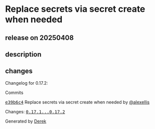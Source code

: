 # Replace secrets via secret create when needed

## release on 20250408
## description
## changes
Changelog for 0.17.2:

Commits  

<a class="commit-link" data-hovercard-type="commit" data-hovercard-url="https://github.com/openfaas/faas-cli/commit/e39b6c43c67aa13fca2646d9d34f86fe6be812c3/hovercard" href="https://github.com/openfaas/faas-cli/commit/e39b6c43c67aa13fca2646d9d34f86fe6be812c3"><tt>e39b6c4</tt></a> Replace secrets via secret create when needed by <a class="user-mention notranslate" data-hovercard-type="user" data-hovercard-url="/users/alexellis/hovercard" data-octo-click="hovercard-link-click" data-octo-dimensions="link_type:self" href="https://github.com/alexellis">@alexellis</a>

Changes: <a class="commit-link" href="https://github.com/openfaas/faas-cli/compare/0.17.1...0.17.2"><tt>0.17.1...0.17.2</tt></a>

Generated by <a href="https://github.com/alexellis/derek/">Derek</a>

